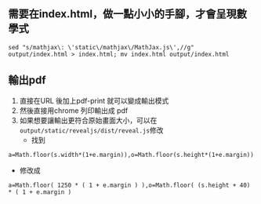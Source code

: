 ## 需要在index.html，做一點小小的手腳，才會呈現數學式

```bash!
sed "s/mathjax\: \'static\/mathjax\/MathJax.js\',//g" output/index.html > index.html; mv index.html output/index.html

```

## 輸出pdf

1. 直接在URL 後加上pdf-print 就可以變成輸出模式
2. 然後直接用chrome 列印輸出成 pdf
3. 如果想要讓輸出更符合原始畫面大小，可以在 `output/static/revealjs/dist/reveal.js`修改
    - 找到
```javascript!
a=Math.floor(s.width*(1+e.margin)),o=Math.floor(s.height*(1+e.margin))
```	
   - 修改成
```javascript!
a=Math.floor( 1250 * ( 1 + e.margin ) ),o=Math.floor( (s.height + 40) * ( 1 + e.margin ) 
```
